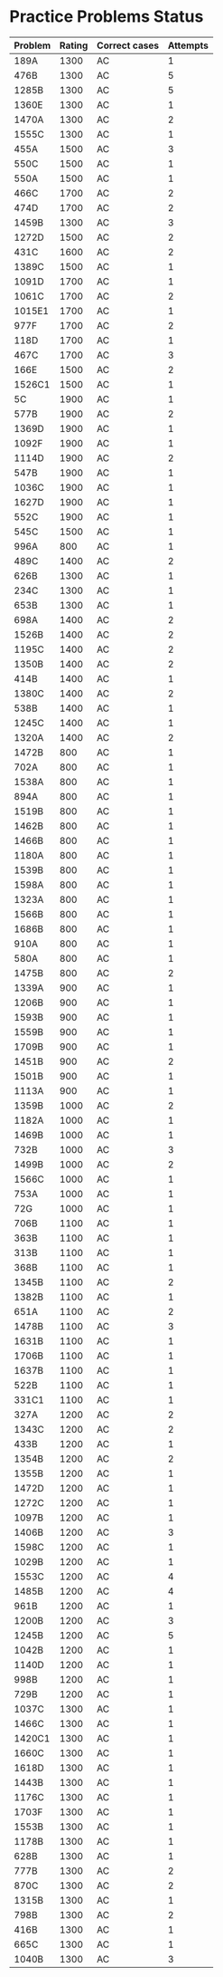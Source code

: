 # Practice Problems Status
Problem|Rating|Correct cases|Attempts
-|-|-|-
189A|1300|AC|1
476B|1300|AC|5
1285B|1300|AC|5
1360E|1300|AC|1
1470A|1300|AC|2
1555C|1300|AC|1
455A|1500|AC|3
550C|1500|AC|1
550A|1500|AC|1
466C|1700|AC|2
474D|1700|AC|2
1459B|1300|AC|3
1272D|1500|AC|2
431C|1600|AC|2
1389C|1500|AC|1
1091D|1700|AC|1
1061C|1700|AC|2
1015E1|1700|AC|1
977F|1700|AC|2
118D|1700|AC|1
467C|1700|AC|3
166E|1500|AC|2
1526C1|1500|AC|1
5C|1900|AC|1
577B|1900|AC|2
1369D|1900|AC|1
1092F|1900|AC|1
1114D|1900|AC|2
547B|1900|AC|1
1036C|1900|AC|1
1627D|1900|AC|1
552C|1900|AC|1
545C|1500|AC|1
996A|800|AC|1
489C|1400|AC|2
626B|1300|AC|1
234C|1300|AC|1
653B|1300|AC|1
698A|1400|AC|2
1526B|1400|AC|2
1195C|1400|AC|2
1350B|1400|AC|2
414B|1400|AC|1
1380C|1400|AC|2
538B|1400|AC|1
1245C|1400|AC|1
1320A|1400|AC|2
1472B|800|AC|1
702A|800|AC|1
1538A|800|AC|1
894A|800|AC|1
1519B|800|AC|1
1462B|800|AC|1
1466B|800|AC|1
1180A|800|AC|1
1539B|800|AC|1
1598A|800|AC|1
1323A|800|AC|1
1566B|800|AC|1
1686B|800|AC|1
910A|800|AC|1
580A|800|AC|1
1475B|800|AC|2
1339A|900|AC|1
1206B|900|AC|1
1593B|900|AC|1
1559B|900|AC|1
1709B|900|AC|1
1451B|900|AC|2
1501B|900|AC|1
1113A|900|AC|1
1359B|1000|AC|2
1182A|1000|AC|1
1469B|1000|AC|1
732B|1000|AC|3
1499B|1000|AC|2
1566C|1000|AC|1
753A|1000|AC|1
72G|1000|AC|1
706B|1100|AC|1
363B|1100|AC|1
313B|1100|AC|1
368B|1100|AC|1
1345B|1100|AC|2
1382B|1100|AC|1
651A|1100|AC|2
1478B|1100|AC|3
1631B|1100|AC|1
1706B|1100|AC|1
1637B|1100|AC|1
522B|1100|AC|1
331C1|1100|AC|1
327A|1200|AC|2
1343C|1200|AC|2
433B|1200|AC|1
1354B|1200|AC|2
1355B|1200|AC|1
1472D|1200|AC|1
1272C|1200|AC|1
1097B|1200|AC|1
1406B|1200|AC|3
1598C|1200|AC|1
1029B|1200|AC|1
1553C|1200|AC|4
1485B|1200|AC|4
961B|1200|AC|1
1200B|1200|AC|3
1245B|1200|AC|5
1042B|1200|AC|1
1140D|1200|AC|1
998B|1200|AC|1
729B|1200|AC|1
1037C|1300|AC|1
1466C|1300|AC|1
1420C1|1300|AC|1
1660C|1300|AC|1
1618D|1300|AC|1
1443B|1300|AC|1
1176C|1300|AC|1
1703F|1300|AC|1
1553B|1300|AC|1
1178B|1300|AC|1
628B|1300|AC|1
777B|1300|AC|2
870C|1300|AC|2
1315B|1300|AC|1
798B|1300|AC|2
416B|1300|AC|1
665C|1300|AC|1
1040B|1300|AC|3